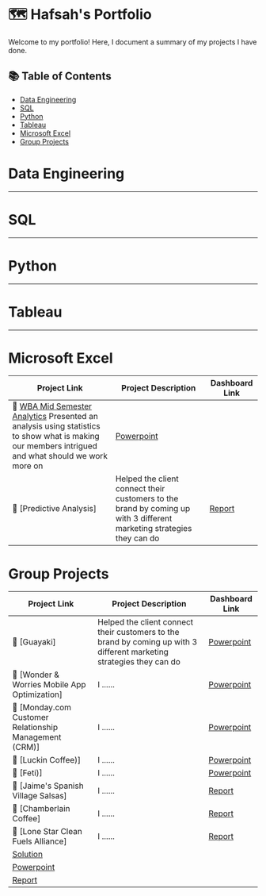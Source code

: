 # 🗺 Hafsah's Portfolio

Welcome to my portfolio! Here, I document a summary of my projects I have done. 

## 📚 Table of Contents
- [Data Engineering](#data-engineering)
- [SQL](#sql)
- [Python](#python)
- [Tableau](#tableau)
- [Microsoft Excel](#excel)
- [Group Projects](#groupprojects)

# Data Engineering

***

# SQL 

***

# Python

***

# Tableau

***

# Microsoft Excel

| Project Link | Project Description | Dashboard Link |
|---|---|---|
| 🦄 [WBA Mid Semester Analytics](https://github.com/hafsahsiddiqui/mid-semester-analytics)  Presented an analysis using statistics to show what is making our members intrigued and what should we work more on | [Powerpoint](https://docs.google.com/presentation/d/19rZIgKnboWiTE3B9bWUiFq9vk4lFKgOSzXO5QIuBWnE/edit?usp=sharing) |
| 🦄 [Predictive Analysis]| Helped the client connect their customers to the brand by coming up with 3 different marketing strategies they can do | [Report](https://docs.google.com/document/d/1br5L21k3WLn7qovPVnSqXa6N0fD86djDY5bvX1wvLl4/edit?tab=t.0)  |

# Group Projects

| Project Link | Project Description | Dashboard Link |
|---|---|---|
| 🦄 [Guayaki]| Helped the client connect their customers to the brand by coming up with 3 different marketing strategies they can do | [Powerpoint](https://www.canva.com/design/DAEbyQ0o3TY/ZEwhoq_KjmNN1OB6qXJk5A/edit?utm_content=DAEbyQ0o3TY&utm_campaign=designshare&utm_medium=link2&utm_source=sharebutton) |
| 🦠 [Wonder & Worries Mobile App Optimization] | I ......| [Powerpoint](https://www.canva.com/design/DAF97Y3yImc/EJikWpMXxy2sHo5h0Zqfag/edit?utm_content=DAF97Y3yImc&utm_campaign=designshare&utm_medium=link2&utm_source=sharebutton) |
| 🦠 [Monday.com Customer Relationship Management (CRM)] | I ......| [Powerpoint](https://www.canva.com/design/DAGDSxgeKVc/ZK_uvjVkMPMPldTsz8yIGQ/edit?utm_content=DAGDSxgeKVc&utm_campaign=designshare&utm_medium=link2&utm_source=sharebutton) |
| 🦠 [Luckin Coffee)] | I ......| [Powerpoint](https://drive.google.com/drive/folders/1hWFxK1qjcXtxVos3tC6_UDIK669zqSmJ?dmr=1&ec=wgc-drive-hero-goto) |
| 🦠 [Feti)] | I ......| [Powerpoint](https://drive.google.com/drive/folders/1h6mwUxKxe-vCflGpA7eRK0lx4KK1OLPL?dmr=1&ec=wgc-drive-hero-goto) |
| 🦠 [Jaime's Spanish Village Salsas] | I ......| [Report](https://docs.google.com/document/d/1E_wkHAI0MKJRZEVpedBVKZNEZa0q_gZg4qbEOUGUDkQ/edit?tab=t.0) |
| 🦠 [Chamberlain Coffee] | I ......| [Report](https://docs.google.com/document/d/1JmJNcSJiDmlgTunDM-AoIh2MBRiz3X3SrL6GIlv795c/edit?tab=t.0)  |
| 🦠 [Lone Star Clean Fuels Alliance] | I ......| [Report](https://drive.google.com/drive/folders/1IvOmT5QuyiVJzAQTg-i7E0odXnPZEPv0?dmr=1&ec=wgc-drive-hero-goto)
[Solution](https://docs.google.com/document/d/1R6Jbwz1REjfq2yUx15M8R-AUk9dBl7toeLhia-SEw2c/edit?tab=t.0) |
[Powerpoint](https://docs.google.com/presentation/d/1n64v2n6GHsWGwjyi65S97i6U78RAMn52Thx_FtjNaFU/edit#slide=id.p) |
[Report](https://drive.google.com/drive/folders/1IvOmT5QuyiVJzAQTg-i7E0odXnPZEPv0?dmr=1&ec=wgc-drive-hero-goto) |
